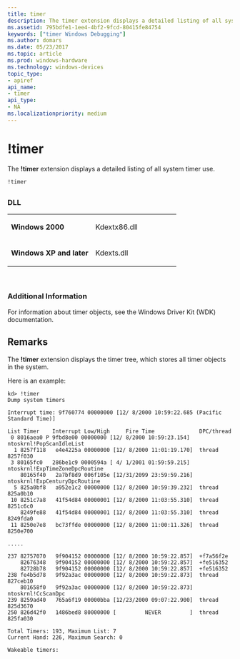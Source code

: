 ```yaml
---
title: timer
description: The timer extension displays a detailed listing of all system timer use.
ms.assetid: 795bdfe1-1ee4-4bf2-9fcd-80415fe84754
keywords: ["timer Windows Debugging"]
ms.author: domars
ms.date: 05/23/2017
ms.topic: article
ms.prod: windows-hardware
ms.technology: windows-devices
topic_type:
- apiref
api_name:
- timer
api_type:
- NA
ms.localizationpriority: medium
---
```


# !timer


The **!timer** extension displays a detailed listing of all system timer use.

```
!timer 
```

## <span id="ddk__timer_dbg"></span><span id="DDK__TIMER_DBG"></span>


### <span id="DLL"></span><span id="dll"></span>DLL

<table>
<colgroup>
<col width="50%" />
<col width="50%" />
</colgroup>
<tbody>
<tr class="odd">
<td align="left"><p><strong>Windows 2000</strong></p></td>
<td align="left"><p>Kdextx86.dll</p></td>
</tr>
<tr class="even">
<td align="left"><p><strong>Windows XP and later</strong></p></td>
<td align="left"><p>Kdexts.dll</p></td>
</tr>
</tbody>
</table>

 

### <span id="Additional_Information"></span><span id="additional_information"></span><span id="ADDITIONAL_INFORMATION"></span>Additional Information

For information about timer objects, see the Windows Driver Kit (WDK) documentation.

Remarks
-------

The **!timer** extension displays the timer tree, which stores all timer objects in the system.

Here is an example:

```
kd> !timer
Dump system timers

Interrupt time: 9f760774 00000000 [12/ 8/2000 10:59:22.685 (Pacific Standard Time)]

List Timer    Interrupt Low/High     Fire Time              DPC/thread
 0 8016aea0 P 9fbd8e00 00000000 [12/ 8/2000 10:59:23.154]  ntoskrnl!PopScanIdleList 
  1 8257f118   e4e4225a 00000000 [12/ 8/2000 11:01:19.170]  thread 8257f030 
 3 80165fc0   286be1c9 0000594a [ 4/ 1/2001 01:59:59.215]  ntoskrnl!ExpTimeZoneDpcRoutine 
    80165f40   2a7bf8d9 006f105e [12/31/2099 23:59:59.216]  ntoskrnl!ExpCenturyDpcRoutine 
  5 825a0bf8   a952e1c2 00000000 [12/ 8/2000 10:59:39.232]  thread 825a0b10 
 10 8251c7a8   41f54d84 00000001 [12/ 8/2000 11:03:55.310]  thread 8251c6c0 
    8249fe88   41f54d84 00000001 [12/ 8/2000 11:03:55.310]  thread 8249fda0 
 11 8250e7e8   bc73ffde 00000000 [12/ 8/2000 11:00:11.326]  thread 8250e700 

.....

237 82757070   9f904152 00000000 [12/ 8/2000 10:59:22.857]  +f7a56f2e 
    82676348   9f904152 00000000 [12/ 8/2000 10:59:22.857]  +fe516352 
    82728b78   9f904152 00000000 [12/ 8/2000 10:59:22.857]  +fe516352 
238 fe4b5d78   9f92a3ac 00000000 [12/ 8/2000 10:59:22.873]  thread 827ceb10 
    801658f0   9f92a3ac 00000000 [12/ 8/2000 10:59:22.873]  ntoskrnl!CcScanDpc 
239 8259ad40   765a6f19 00000bba [12/23/2000 09:07:22.900]  thread 825d3670 
250 826d42f0   1486bed8 80000000 [         NEVER         ]  thread 825fa030 

Total Timers: 193, Maximum List: 7
Current Hand: 226, Maximum Search: 0

Wakeable timers:
```

 

 





